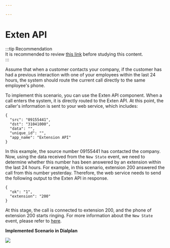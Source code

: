 ```yaml
---

---
```

# Exten API

:::tip Recommendation  
It is recommended to review [this link](../SimotelWebhooks/DialplanApiComponents/exten_api/) before studying this content.  
:::


Assume that when a customer contacts your company, if the customer has had a previous interaction with one of your employees within the last 24 hours, the system should route the current call directly to the same employee's phone.

To implement this scenario, you can use the Exten API component. When a call enters the system, it is directly routed to the Exten API. At this point, the caller's information is sent to your web service, which includes: 



```shell
{
  "src": "09155441",
  "dst": "31041000",
  "data": "",
  "unique_id": "",
  "app_name": "Extension API"
}
```

In this example, the source number 09155441 has contacted the company. Now, using the data received from the `New State` event, we need to determine whether this number has been answered by an extension within the last 24 hours. For example, in this scenario, extension 200 answered the call from this number yesterday. Therefore, the web service needs to send the following output to the Exten API in response.


```shell
{
  "ok": "1",
  "extension": "200"
}
```

At this stage, the call is connected to extension 200, and the phone of extension 200 starts ringing. For more information about the `New State` event, please refer to [here](../SimotelWebhooks/Events/new_state/).

**Implemented Scenario in Dialplan**

<a href='https://dialplan.mysup.ir/live/plan/gmcnmdul9rpb79j7ufs8jlybn857qth81y0hi02m5rhfmbma2f' target='_blank'><img src='https://dialplan.mysup.ir/live/thumb/gmcnmdul9rpb79j7ufs8jlybn857qth81y0hi02m5rhfmbma2f/plan.png' /></a>